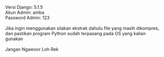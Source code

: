 Versi Django: 5.1.5 
<br>Akun Admin: amba
<br>Password Admin: 123
<br>
<br>Jika ingin menggunakan silakan ekstrak dahulu file yang masih dikompres, dan pastikan program Python sudah terpasang pada OS yang kalian gunakan
<br>
<br>Jangan Ngawoor Loh Rek
